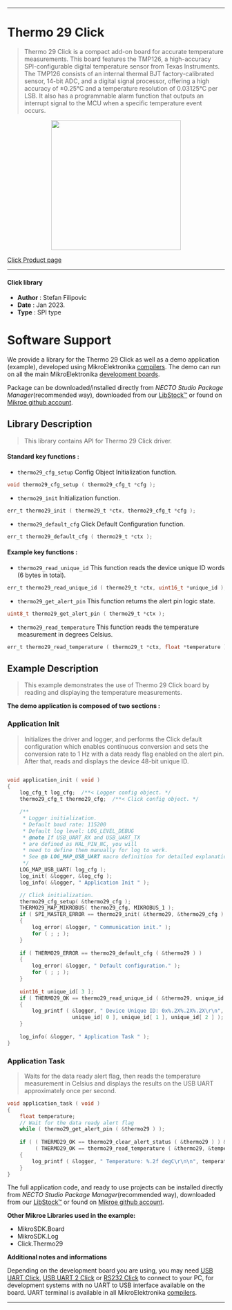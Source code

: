 
---
# Thermo 29 Click

> Thermo 29 Click is a compact add-on board for accurate temperature measurements. This board features the TMP126, a high-accuracy SPI-configurable digital temperature sensor from Texas Instruments. The TMP126 consists of an internal thermal BJT factory-calibrated sensor, 14-bit ADC, and a digital signal processor, offering a high accuracy of ±0.25°C and a temperature resolution of 0.03125°C per LSB. It also has a programmable alarm function that outputs an interrupt signal to the MCU when a specific temperature event occurs.

<p align="center">
  <img src="https://download.mikroe.com/images/click_for_ide/thermo29_click.png" height=300px>
</p>

[Click Product page](https://www.mikroe.com/thermo-29-click)

---


#### Click library

- **Author**        : Stefan Filipovic
- **Date**          : Jan 2023.
- **Type**          : SPI type


# Software Support

We provide a library for the Thermo 29 Click
as well as a demo application (example), developed using MikroElektronika
[compilers](https://www.mikroe.com/necto-studio).
The demo can run on all the main MikroElektronika [development boards](https://www.mikroe.com/development-boards).

Package can be downloaded/installed directly from *NECTO Studio Package Manager*(recommended way), downloaded from our [LibStock&trade;](https://libstock.mikroe.com) or found on [Mikroe github account](https://github.com/MikroElektronika/mikrosdk_click_v2/tree/master/clicks).

## Library Description

> This library contains API for Thermo 29 Click driver.

#### Standard key functions :

- `thermo29_cfg_setup` Config Object Initialization function.
```c
void thermo29_cfg_setup ( thermo29_cfg_t *cfg );
```

- `thermo29_init` Initialization function.
```c
err_t thermo29_init ( thermo29_t *ctx, thermo29_cfg_t *cfg );
```

- `thermo29_default_cfg` Click Default Configuration function.
```c
err_t thermo29_default_cfg ( thermo29_t *ctx );
```

#### Example key functions :

- `thermo29_read_unique_id` This function reads the device unique ID words (6 bytes in total).
```c
err_t thermo29_read_unique_id ( thermo29_t *ctx, uint16_t *unique_id );
```

- `thermo29_get_alert_pin` This function returns the alert pin logic state.
```c
uint8_t thermo29_get_alert_pin ( thermo29_t *ctx );
```

- `thermo29_read_temperature` This function reads the temperature measurement in degrees Celsius.
```c
err_t thermo29_read_temperature ( thermo29_t *ctx, float *temperature );
```

## Example Description

> This example demonstrates the use of Thermo 29 Click board by reading and displaying the temperature measurements.

**The demo application is composed of two sections :**

### Application Init

> Initializes the driver and logger, and performs the Click default configuration which enables
continuous conversion and sets the conversion rate to 1 Hz with a data ready flag enabled on
the alert pin. After that, reads and displays the device 48-bit unique ID.

```c

void application_init ( void )
{
    log_cfg_t log_cfg;  /**< Logger config object. */
    thermo29_cfg_t thermo29_cfg;  /**< Click config object. */

    /** 
     * Logger initialization.
     * Default baud rate: 115200
     * Default log level: LOG_LEVEL_DEBUG
     * @note If USB_UART_RX and USB_UART_TX 
     * are defined as HAL_PIN_NC, you will 
     * need to define them manually for log to work. 
     * See @b LOG_MAP_USB_UART macro definition for detailed explanation.
     */
    LOG_MAP_USB_UART( log_cfg );
    log_init( &logger, &log_cfg );
    log_info( &logger, " Application Init " );

    // Click initialization.
    thermo29_cfg_setup( &thermo29_cfg );
    THERMO29_MAP_MIKROBUS( thermo29_cfg, MIKROBUS_1 );
    if ( SPI_MASTER_ERROR == thermo29_init( &thermo29, &thermo29_cfg ) )
    {
        log_error( &logger, " Communication init." );
        for ( ; ; );
    }
    
    if ( THERMO29_ERROR == thermo29_default_cfg ( &thermo29 ) )
    {
        log_error( &logger, " Default configuration." );
        for ( ; ; );
    }
    
    uint16_t unique_id[ 3 ];
    if ( THERMO29_OK == thermo29_read_unique_id ( &thermo29, unique_id ) )
    {
        log_printf ( &logger, " Device Unique ID: 0x%.2X%.2X%.2X\r\n", 
                     unique_id[ 0 ], unique_id[ 1 ], unique_id[ 2 ] );
    }
    
    log_info( &logger, " Application Task " );
}

```

### Application Task

> Waits for the data ready alert flag, then reads the temperature measurement in Celsius
and displays the results on the USB UART approximately once per second.

```c
void application_task ( void )
{
    float temperature;
    // Wait for the data ready alert flag
    while ( thermo29_get_alert_pin ( &thermo29 ) );
    
    if ( ( THERMO29_OK == thermo29_clear_alert_status ( &thermo29 ) ) && 
         ( THERMO29_OK == thermo29_read_temperature ( &thermo29, &temperature ) ) )
    {
        log_printf ( &logger, " Temperature: %.2f degC\r\n\n", temperature );
    }
}
```

The full application code, and ready to use projects can be installed directly from *NECTO Studio Package Manager*(recommended way), downloaded from our [LibStock&trade;](https://libstock.mikroe.com) or found on [Mikroe github account](https://github.com/MikroElektronika/mikrosdk_click_v2/tree/master/clicks).

**Other Mikroe Libraries used in the example:**

- MikroSDK.Board
- MikroSDK.Log
- Click.Thermo29

**Additional notes and informations**

Depending on the development board you are using, you may need
[USB UART Click](https://www.mikroe.com/usb-uart-click),
[USB UART 2 Click](https://www.mikroe.com/usb-uart-2-click) or
[RS232 Click](https://www.mikroe.com/rs232-click) to connect to your PC, for
development systems with no UART to USB interface available on the board. UART
terminal is available in all MikroElektronika
[compilers](https://shop.mikroe.com/compilers).

---
